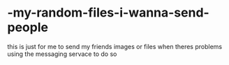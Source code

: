# -my-random-files-i-wanna-send-people
this is just for me to send my friends images or files when theres problems using the messaging servace to do so
